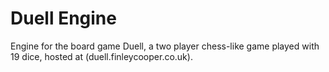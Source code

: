 # Duell Engine
Engine for the board game Duell, a two player chess-like game played with 19 dice, hosted at (duell.finleycooper.co.uk).
